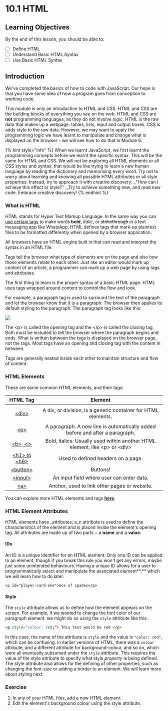 # 10.1 HTML

## Learning Objectives

By the end of this lesson, you should be able to:

* [ ] Define HTML&#x20;
* [ ] Understand Basic HTML Syntax&#x20;
* [ ] Use Basic HTML Syntax

## Introduction

We've completed the basics of how to code with JavaScript. Our hope is that you have some idea of how a program goes from conception to working code.

This module is only an introduction to HTML and CSS. HTML and CSS are the building blocks of everything you _see_ on the _web_. HTML and CSS are **not** programming languages, as they do not involve _logic._ HTML is the raw data that makes up a webpage: tables, lists, input and output boxes. CSS is adds style to the raw data. However, we may want to apply the programming logic we have learnt to manipulate and change what is displayed on the browser - we will see how to do that in Module 6.

{% hint style="info" %}
When we learnt JavaScript, we first learnt the programming concepts before we learnt the specific syntax. This will be the same for HTML and CSS. We will not be exploring all HTML elements or all CSS styles and syntax, that would be like trying to learn a new human language by reading the dictionary and memorising every word. Try not to worry about learning and knowing all possible HTML attributes or all style properties. Instead, try to approach it with creative discovery: _"How can I achieve this effect or style?" ._Try to achieve something new, and read new code. Embrace creative discovery!
{% endhint %}



### What is HTML

HTML stands for Hyper Text Markup Language. In the same way you can [use certain tags](https://faq.whatsapp.com/general/chats/how-to-format-your-messages/?lang=fi) to make words **bold**, _italic_, or ~~strikethrough~~ in a text messaging app like WhatsApp, HTML defines tags that mark-up plaintext files to be formatted differently when opened by a browser application.

All browsers have an HTML engine built in that can read and interpret the syntax in an HTML file.&#x20;

Tags tell the browser what type of elements are on the page and also how those elements relate to each other. Just like an editor would mark up content of an article, a programmer can mark up a web page by using tags and attributes.&#x20;

The first thing to learn is the proper syntax of a basic HTML page. HTML uses tags wrapped around content to control the flow and look.&#x20;

For example, a paragraph tag is used to surround the text of the paragraph and let the browser know that it is a paragraph. The browser then applies its default styling to the paragraph. The paragraph tag looks like this:

![](https://files.gitbook.com/v0/b/gitbook-x-prod.appspot.com/o/spaces%2FXGhIVzyDelxQf93vGnXP%2Fuploads%2FHPkYmQ8RdpUzRZvtAAQA%2Fhtml%20elements.png?alt=media\&token=c0bc25bb-b315-4e7a-b7e9-2d1ee9c04114)

The \<p> is called the opening tag and the \</p> is called the closing tag. Both must be included to tell the browser where the paragraph begins and ends. What is written between the tags is displayed on the browser page, not the tags. Most tags have an opening and closing tag with the content in between.&#x20;

Tags are generally nested inside each other to maintain structure and flow of content.

### HTML Elements

These are some common HTML elements, and their tags:

|                                      HTML Tag                                     |                                    Element                                   |
| :-------------------------------------------------------------------------------: | :--------------------------------------------------------------------------: |
| <p></p><p><a href="https://www.w3schools.com/tags/tag_div.asp">&#x3C;div></a></p> |        A div, or division, is a generic container for HTML elements.         |
|                 [\<p>](https://www.w3schools.com/tags/tag\_p.asp)                 | A paragraph. A new line is automatically added before and after a paragraph. |
|         [\<b>, \<i>](https://www.w3schools.com/html/html\_formatting.asp)         | Bold, italics. Usually used within another HTML element, like \<p> or \<div> |
|            [\<h1> to \<h6>](https://www.w3schools.com/tags/tag\_hn.asp)           |                      Used to defined headers on a page.                      |
|            [\<button>](https://www.w3schools.com/tags/tag\_button.asp)            |                                   Buttons!                                   |
|             [\<input>](https://www.w3schools.com/tags/tag\_input.asp)             |                   An input field where user can enter data.                  |
|                 [\<a>](https://www.w3schools.com/tags/tag\_a.asp)                 |                 Anchor, used to link other pages or website.                 |

You can explore more HTML elements and tags [**here**](https://www.w3schools.com/TAgs/default.asp).

### HTML Element Attributes

HTML elements have _attributes; a_n attribute is used to define the characteristics of the element and is placed inside the element's opening tag. All attributes are made up of two parts − a **name** and a **value.**&#x20;

#### IDs

An ID is a unique identifier for an HTML element. Only one ID can be applied to an element, though if you break this rule you won't get any errors, maybe just some unintended behaviours. Having a unique ID allows for a user to programmatically select and manipulate the associated element**,** which we will learn how to do later.&#x20;

```markup
<p id="player-card-one">ace of spades</p>
```

#### Style

The `style` attribute allows us to define how the element appears on the screen. For example, if we wanted to change the font color of our paragraph element, we might do so using the `style` attribute like this:

```html
<p style=“colour: red;”> This text would be red </p>
```

In this case, the name of the attribute is `style` and the value is `"color: red"`, which can be confusing. In earlier versions of HTML, there was a `colour` attribute, and a different attribute for background-colour, and so on, which were all eventually subsumed under the `style` attribute. This requires the value of the style attribute to specify what style _property_ is being defined. The style attribute also allows for the defining of other properties, such as changing the font-size or adding a border to an element. We will learn more about styling next.&#x20;

### Exercise

1. In any of your HTML files, add a new HTML element.
2. Edit the element's background colour using the style attribute.
